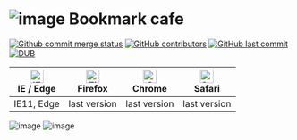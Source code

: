 # ![image](https://user-images.githubusercontent.com/19554935/44741910-8cf95180-aacc-11e8-98eb-aa6417c9939c.png) Bookmark cafe
[![Github commit merge status](https://img.shields.io/github/commit-status/badges/shields/master/5d4ab86b1b5ddfb3c4a70a70bd19932c52603b8c.svg)](https://github.com/Dsalazar9/Project-2)
[![GitHub contributors](https://img.shields.io/github/contributors/Dsalazar9/Project-2.svg)](https://github.com/Dsalazar9/Project-2/)
[![GitHub last commit](https://img.shields.io/github/last-commit/Dsalazar9/Project-2.svg)](https://github.com/Dsalazar9/Project-2/)
[![DUB](https://img.shields.io/dub/l/vibe-d.svg)](https://opensource.org/licenses/MIT)

| [<img src="https://raw.githubusercontent.com/alrra/browser-logos/master/src/edge/edge_48x48.png" alt="IE / Edge" width="24px" height="24px" />](https://www.microsoft.com/en-us/windows/microsoft-edge)</br>IE / Edge | [<img src="https://raw.githubusercontent.com/alrra/browser-logos/master/src/firefox/firefox_48x48.png" alt="Firefox" width="24px" height="24px" />](https://www.mozilla.org/en-US/firefox/new/)</br>Firefox | [<img src="https://raw.githubusercontent.com/alrra/browser-logos/master/src/chrome/chrome_48x48.png" alt="Chrome" width="24px" height="24px" />](https://www.google.com/chrome/)</br>Chrome | [<img src="https://raw.githubusercontent.com/alrra/browser-logos/master/src/safari/safari_48x48.png" alt="Safari" width="24px" height="24px" />](https://support.apple.com/downloads/safari)</br>Safari |
| --------- | --------- | --------- | --------- |
| IE11, Edge| last version| last version| last version

![image](https://user-images.githubusercontent.com/19554935/44741971-ae5a3d80-aacc-11e8-9dfc-98b007f95520.png)
![image](https://user-images.githubusercontent.com/19554935/44741676-caa9aa80-aacb-11e8-9a54-fbd87f5afe53.png)
